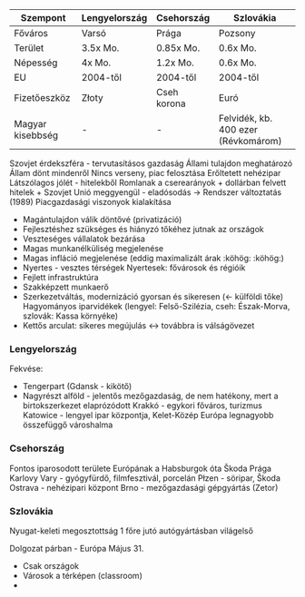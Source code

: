 | Szempont | Lengyelország | Csehország | Szlovákia |
|- | - | - | - |
|  Főváros | Varsó | Prága | Pozsony |
| Terület | 3.5x Mo. | 0.85x Mo. | 0.6x Mo. |
| Népesség | 4x Mo. | 1.2x Mo. | 0.6x Mo. |
| EU | 2004-től | 2004-től | 2004-től |
| Fizetőeszköz | Złoty | Cseh korona | Euró |
| Magyar kisebbség | - | - | Felvidék, kb. 400 ezer (Révkomárom) |

Szovjet érdekszféra - tervutasításos gazdaság
Állami tulajdon meghatározó
Állam dönt mindenről
Nincs verseny, piac felosztása
Erőltetett nehézipar
Látszólagos jólét - hitelekből
Romlanak a cserearányok + dollárban felvett hitelek + Szovjet Unió meggyengül - eladósodás →
Rendszer változtatás (1989)
Piacgazdasági viszonyok kialakítása
- Magántulajdon válik döntővé (privatizáció)
- Fejlesztéshez szükséges és hiányzó tőkéhez jutnak az országok
- Veszteséges vállalatok bezárása
- Magas munkanélküliség megjelenése
- Magas infláció megjelenése (eddig maximalizált árak :köhög: :köhög:)
- Nyertes - vesztes térségek
Nyertesek: fővárosok és régióik
- Fejlett infrastruktúra
- Szakképzett munkaerő
- Szerkezetváltás, modernizáció gyorsan és sikeresen (← külföldi tőke)
Hagyományos iparvidékek (lengyel: Felső-Szilézia, cseh: Észak-Morva, szlovák: Kassa környéke)
- Kettős arculat: sikeres megújulás ↔ továbbra is válságövezet

### Lengyelország
Fekvése: 
- Tengerpart (Gdansk - kikötő)
- Nagyrészt alföld - jelentős mezőgazdaság, de nem hatékony, mert a birtokszerkezet elaprózódott
Krakkó - egykori főváros, turizmus
Katowice - lengyel ipar központja, Kelet-Közép Európa legnagyobb összefüggő városhalma

### Csehország
Fontos iparosodott területe Európának a Habsburgok óta
Škoda
Prága
Karlovy Vary - gyógyfürdő, filmfesztivál, porcelán
Płzen - söripar, Škoda
Ostrava - nehézipari központ
Brno - mezőgazdasági gépgyártás (Zetor)

### Szlovákia
Nyugat-keleti megosztottság
1 főre jutó autógyártásban világelső





Dolgozat párban - Európa Május 31.
- Csak országok
- Városok a térképen (classroom)
- 
